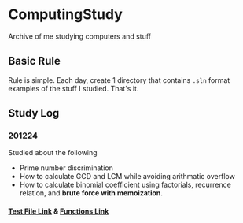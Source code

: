 # ComputingStudy
Archive of me studying computers and stuff

## Basic Rule
Rule is simple. Each day, create 1 directory that contains `.sln` format examples of the stuff I studied. That's it.

## Study Log

### 201224
Studied about the following
- Prime number discrimination
- How to calculate GCD and LCM while avoiding arithmatic overflow
- How to calculate binomial coefficient using factorials, recurrence relation, and **brute force with memoization**.
#### [Test File Link](../blob/master/201224/201224_Study/201224_Study/Program.cs) & [Functions Link](../blob/master/201224/201224_Study/201224_Study/TestFunctions.cs)
